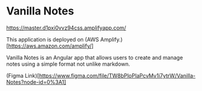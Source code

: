 # Vanilla Notes

https://master.d1pxi0vvz94css.amplifyapp.com/

This application is deployed on (AWS Amplify.)[https://aws.amazon.com/amplify/]

Vanilla Notes is an Angular app that allows users to create and manage notes using a simple format not unlike markdown.

(Figma Link)[https://www.figma.com/file/TW8bPloPIaPcvMv1i7ytrW/Vanilla-Notes?node-id=0%3A1]